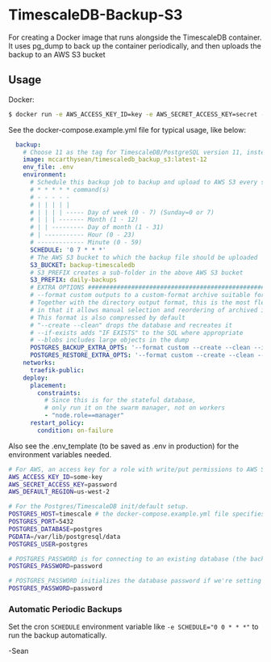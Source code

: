 # TimescaleDB-Backup-S3
For creating a Docker image that runs alongside the TimescaleDB container. It uses pg_dump to back up the container periodically, and then uploads the backup to an AWS S3 bucket

## Usage

Docker:
```sh
$ docker run -e AWS_ACCESS_KEY_ID=key -e AWS_SECRET_ACCESS_KEY=secret -e AWS_BUCKET=my-bucket -e AWS_DEFAULT_REGION=us-west-2 -e S3_PREFIX=subfolder -e POSTGRES_DATABASE=dbname -e POSTGRES_USER=user -e POSTGRES_PASSWORD=password -e POSTGRES_HOST=localhost mccarthysean/timescaledb_backup_s3:12
```

See the docker-compose.example.yml file for typical usage, like below:
```yaml
  backup:
    # Choose 11 as the tag for TimescaleDB/PostgreSQL version 11, instead of 12
    image: mccarthysean/timescaledb_backup_s3:latest-12
    env_file: .env
    environment:
      # Schedule this backup job to backup and upload to AWS S3 every so often
      # * * * * * command(s)
      # - - - - -
      # | | | | |
      # | | | | ----- Day of week (0 - 7) (Sunday=0 or 7)
      # | | | ------- Month (1 - 12)
      # | | --------- Day of month (1 - 31)
      # | ----------- Hour (0 - 23)
      # ------------- Minute (0 - 59)
      SCHEDULE: '0 7 * * *'
      # The AWS S3 bucket to which the backup file should be uploaded
      S3_BUCKET: backup-timescaledb
      # S3_PREFIX creates a sub-folder in the above AWS S3 bucket
      S3_PREFIX: daily-backups
      # EXTRA OPTIONS #######################################################################
      # --format custom outputs to a custom-format archive suitable for input into pg_restore
      # Together with the directory output format, this is the most flexible output format
      # in that it allows manual selection and reordering of archived items during restore.
      # This format is also compressed by default
      # "--create --clean" drops the database and recreates it
      # --if-exists adds "IF EXISTS" to the SQL where appropriate
      # --blobs includes large objects in the dump
      POSTGRES_BACKUP_EXTRA_OPTS: '--format custom --create --clean --if-exists --blobs'
      POSTGRES_RESTORE_EXTRA_OPTS: '--format custom --create --clean --if-exists --jobs 2'
    networks:
      traefik-public:
    deploy:
      placement:
        constraints:
          # Since this is for the stateful database,
          # only run it on the swarm manager, not on workers
          - "node.role==manager"
      restart_policy:
        condition: on-failure
```

Also see the .env_template (to be saved as .env in production) for the environment variables needed.
```bash
# For AWS, an access key for a role with write/put permissions to AWS S3 bucket
AWS_ACCESS_KEY_ID=some-key
AWS_SECRET_ACCESS_KEY=password
AWS_DEFAULT_REGION=us-west-2

# For the Postgres/TimescaleDB init/default setup.
POSTGRES_HOST=timescale # the docker-compose.example.yml file specifies this as timescale
POSTGRES_PORT=5432
POSTGRES_DATABASE=postgres
PGDATA=/var/lib/postgresql/data
POSTGRES_USER=postgres

# POSTGRES_PASSWORD is for connecting to an existing database (the backup container needs this)
POSTGRES_PASSWORD=password

# POSTGRES_PASSWORD initializes the database password if we're setting up a brand new TimescaleDB container/volume
POSTGRES_PASSWORD=password
```
### Automatic Periodic Backups

Set the cron `SCHEDULE` environment variable like `-e SCHEDULE="0 0 * * *"` to run the backup automatically.

-Sean
